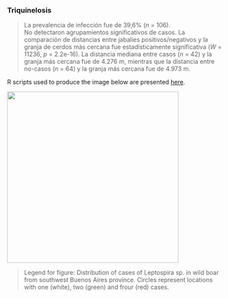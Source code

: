 ### Triquinelosis

> La prevalencia de infección fue de 39,6% (*n* = 106).   
No detectaron agrupamientos significativos de casos. 
La comparación de distancias entre jabalíes positivos/negativos y la granja de cerdos más cercana fue estadísticamente significativa (*W* = 11236, *p* = 2.2e-16). La distancia mediana entre casos (*n* = 42) y la granja más cercana fue de 4.276 m, mientras que la distancia entre no-casos (*n* = 64) y la granja más cercana fue de 4.973 m. 

R scripts used to produce the image below are presented [here](./Triquinelosis.R).


<img src="https://user-images.githubusercontent.com/20196847/98276855-5a352880-1f75-11eb-86c9-c6113f1ff131.jpg" width="400" img align="center">

>Legend for figure: Distribution of cases of Leptospira sp. in wild boar from southwest Buenos Aires province. Circles represent locations with one (white), two (green) and frour (red) cases.
